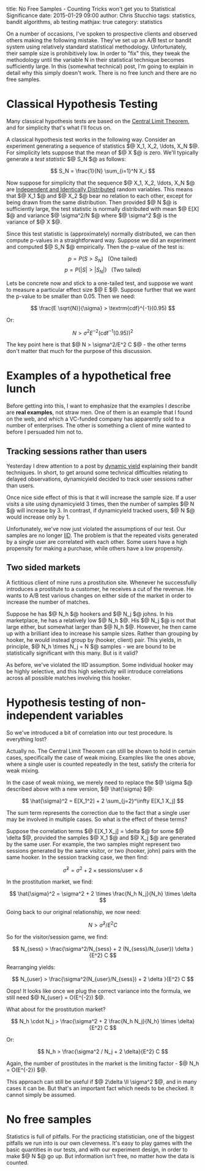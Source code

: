 title: No Free Samples - Counting Tricks won't get you to Statistical Significance
date: 2015-01-29 09:00
author: Chris Stucchio
tags: statistics, bandit algorithms, ab testing
mathjax: true
category: statistics

On a number of occasions, I've spoken to prospective clients and observed others making the following mistake. They've set up an A/B test or bandit system using relatively standard statistical methodology. Unfortunately, their sample size is prohibitively low. In order to "fix" this, they tweak the methodology until the variable N in their statistical technique becomes sufficiently large. In this (somewhat technical) post, I'm going to explain in detail why this simply doesn't work. There is no free lunch and there are no free samples.

# Classical Hypothesis Testing

Many classical hypothesis tests are based on the [Central Limit Theorem](https://en.wikipedia.org/wiki/Central_limit_theorem), and for simplicity that's what I'll focus on.

A classical hypothesis test works in the following way. Consider an experiment generating a sequence of statistics $@ X_1, X_2, \ldots, X_N $@. For simplicity lets suppose that the mean of $@ X $@ is zero. We'll typically generate a *test statistic* $@ S_N $@ as follows:

$$ S_N = \frac{1}{N} \sum_{i=1}^N X_i $$

Now suppose for simplicity that the sequence $@ X_1, X_2, \ldots, X_N $@ are [Independent and Identically Distributed](https://en.wikipedia.org/wiki/Independent_and_identically_distributed_random_variables) random variables. This means that $@ X_1 $@ and $@ X_2 $@ bear no relation to each other, except for being drawn from the same distribution. Then provided $@ N $@ is sufficiently large, the test statistic is normally distributed with mean $@ E[X] $@ and variance $@ \sigma^2/N $@ where $@ \sigma^2 $@ is the variance of $@ X $@.

Since this test statistic is (approximately) normally distributed, we can then compute p-values in a straightforward way. Suppose we did an experiment and computed $@ S_N $@ empirically. Then the p-value of the test is:

$$ p = P( S > S_N ) ~~\textrm{ (One tailed)} $$
$$ p = P( |S| > |S_N| ) ~~\textrm{ (Two tailed)} $$

Lets be concrete now and stick to a one-tailed test, and suppose we want to measure a particular effect size $@ E $@. Suppose further that we want the p-value to be smaller than 0.05. Then we need:

$$ \frac{E \sqrt{N}}{\sigma} > \textrm{cdf}^{-1}(0.95) $$

Or:

$$ N > \sigma^2 E^{-2} \left( \textrm{cdf}^{-1}(0.95) \right)^2 $$

The key point here is that $@ N > \sigma^2/E^2 C $@ - the other terms don't matter that much for the purpose of this discussion.

# Examples of a hypothetical free lunch

Before getting into this, I want to emphasize that the examples I describe are **real examples**, not straw men. One of them is an example that I found on the web, and which a VC-funded company has apparently sold to a number of enterprises. The other is something a client of mine wanted to before I persuaded him not to.

## Tracking sessions rather than users

Yesterday I drew attention to a post by [dynamic yield](https://www.dynamicyield.com/2015/01/revenue-based-tests-2/) explaining their bandit techniques. In short, to get around some technical difficulties relating to delayed observations, dynamicyield decided to track user sessions rather than users.

Once nice side effect of this is that it will increase the sample size. If a user visits a site using dynamicyield 3 times, then the number of samples $@ N $@ will increase by 3. In contrast, if dynamicyield tracked users, $@ N $@ would increase only by 1.

Unfortunately, we've now just violated the assumptions of our test. Our samples are no longer [IID](https://en.wikipedia.org/wiki/Independent_and_identically_distributed_random_variables). The problem is that the repeated visits generated by a single user are correlated with each other. Some users have a high propensity for making a purchase, while others have a low propensity.

## Two sided markets

A fictitious client of mine runs a prostitution site. Whenever he successfully introduces a prostitute to a customer, he receives a cut of the revenue. He wants to A/B test various changes on either side of the market in order to increase the number of matches.

Suppose he has $@ N_h $@ hookers and $@ N_j $@ johns. In his marketplace, he has a relatively low $@ N_h $@. His $@ N_j $@ is not that large either, but somewhat larger than $@ N_h $@. However, he then came up with a brilliant idea to increase his sample sizes. Rather than grouping by hooker, he would instead group by (hooker, client) pair. This yields, in principle, $@ N_h \times N_j = N $@ samples - we are bound to be statistically significant with this many. But is it valid?

As before, we've violated the IID assumption. Some individual hooker may be highly selective, and this high selectivity will introduce correlations across all possible matches involving this hooker.

# Hypothesis testing of non-independent variables

So we've introduced a bit of correlation into our test procedure. Is everything lost?

Actually no. The Central Limit Theorem can still be shown to hold in certain cases, specifically the case of weak mixing. Examples like the ones above, where a single user is counted repeatedly in the test, satisfy the criteria for weak mixing.

In the case of weak mixing, we merely need to replace the $@ \sigma $@ described above with a new version, $@ \hat{\sigma} $@:

$$ \hat{\sigma}^2 = E[X_1^2] + 2 \sum_{j=2}^\infty E[X_1 X_j] $$

The sum term represents the correction due to the fact that a single user may be involved in multiple cases. So what is the effect of these terms?

Suppose the correlation terms $@ E[X_1 X_j] = \delta $@ for some $@ \delta $@, provided the samples $@ X_1 $@ and $@ X_j $@ are generated by the same user. For example, the two samples might represent two sessions generated by the same visitor, or two (hooker, john) pairs with the same hooker. In the session tracking case, we then find:

$$ \hat{\sigma}^2 = \sigma^2 + 2 \times \textrm{sessions/user} \times \delta $$

In the prostitution market, we find:

$$ \hat{\sigma}^2 = \sigma^2 + 2 \times \frac{N_h N_j}{N_h} \times \delta $$

Going back to our original relationship, we now need:

$$ N > \hat{\sigma}^2/E^2 C $$

So for the visitor/session game, we find:

$$ N_{sess} > \frac{\sigma^2/N_{sess} + 2 (N_{sess}/N_{user}) \delta }{E^2} C $$

Rearranging yields:

$$ N_{user} > \frac{\sigma^2(N_{user}/N_{sess}) + 2 \delta }{E^2} C $$

Oops! It looks like once we plug the correct variance into the formula, we still need $@ N_{user} = O(E^{-2}) $@.

What about for the prostitution market?

$$ N_h \cdot N_j > \frac{\sigma^2 + 2 \frac{N_h N_j}{N_h} \times \delta}{E^2} C $$

Or:

$$ N_h > \frac{\sigma^2 / N_j + 2 \delta}{E^2} C $$

Again, the number of prostitutes in the market is the limiting factor - $@ N_h = O(E^{-2}) $@.

This approach can still be useful if $@ 2\delta \ll \sigma^2 $@, and in many cases it can be. But that's an important fact which needs to be checked. It cannot simply be assumed.

# No free samples

Statistics is full of pitfalls. For the practicing statistician, one of the biggest pitfalls we run into is our own cleverness. It's easy to play games with the basic quantities in our tests, and with our experiment design, in order to make $@ N $@ go up. But information isn't free, no matter how the data is counted.

